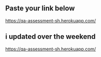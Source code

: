 ## Paste your link below

https://qa-assessment-sh.herokuapp.com/

## i updated over the weekend
https://qa-assessment-sh.herokuapp.com/

